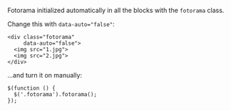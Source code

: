 Fotorama initialized automatically in all the blocks with the `fotorama` class.

Change this with `data-auto="false"`:

    <div class="fotorama"
         data-auto="false">
      <img src="1.jpg">
      <img src="2.jpg">
    </div>

...and turn it on manually:

    $(function () {
      $('.fotorama').fotorama();
    });